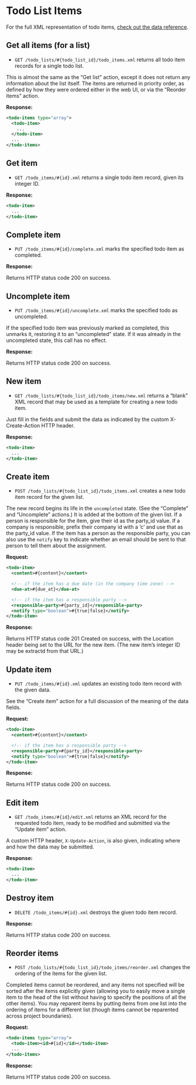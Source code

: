 Todo List Items
===============

For the full XML representation of todo items, [check out the data reference](https://github.com/37signals/basecamp-classic-api/blob/master/sections/data_reference.md#todo_item).

Get all items (for a list)
--------------------------

* `GET /todo_lists/#{todo_list_id}/todo_items.xml` returns all todo item records for a single todo list.

This is almost the same as the “Get list” action, except it does not return any information about the list itself. The items are returned in priority order, as defined by how they were ordered either in the web UI, or via the “Reorder items” action.

**Response:**

``` xml
<todo-items type="array">
  <todo-item>
    ...
  </todo-item>
  ...
</todo-items>
```


Get item
--------

* `GET /todo_items/#{id}.xml` returns a single todo item record, given its integer ID.

**Response:**

``` xml
<todo-item>
  ...
</todo-item>
```


Complete item
-------------

* `PUT /todo_items/#{id}/complete.xml` marks the specified todo item as completed.

**Response:**

Returns HTTP status code 200 on success.


Uncomplete item
---------------

* `PUT /todo_items/#{id}/uncomplete.xml` marks the specified todo as uncompleted.

If the specified todo item was previously marked as completed, this unmarks it, restoring it to an “uncompleted” state. If it was already in the uncompleted state, this call has no effect.

**Response:**

Returns HTTP status code 200 on success.


New item
--------

* `GET /todo_lists/#{todo_list_id}/todo_items/new.xml` returns a “blank” XML record that may be used as a template for creating a new todo item. 

Just fill in the fields and submit the data as indicated by the custom X-Create-Action HTTP header.

**Response:**

``` xml
<todo-item>
  ...
</todo-item>
```


Create item
-----------

* `POST /todo_lists/#{todo_list_id}/todo_items.xml` creates a new todo item record for the given list.

The new record begins its life in the `uncompleted` state. (See the “Complete” and “Uncomplete” actions.) It is added at the bottom of the given list. If a person is responsible for the item, give their id as the party_id value. If a company is responsible, prefix their company id with a ‘c’ and use that as the party_id value. If the item has a person as the responsible party, you can also use the `notify` key to indicate whether an email should be sent to that person to tell them about the assignment.

**Request:**

``` xml
<todo-item>
  <content>#{content}</content>

  <!-- if the item has a due date (in the company time zone) -->
  <due-at>#{due_at}</due-at>

  <!-- if the item has a responsible party -->
  <responsible-party>#{party_id}</responsible-party>
  <notify type="boolean">#{true|false}</notify>
</todo-item>
```

**Response:**

Returns HTTP status code 201 Created on success, with the Location header being set to the URL for the new item. (The new item’s integer ID may be extractd from that URL.)


Update item
-----------

* `PUT /todo_items/#{id}.xml` updates an existing todo item record with the given data.

See the “Create item” action for a full discussion of the meaning of the data fields.

**Request:**

``` xml
<todo-item>
  <content>#{content}</content>

  <!-- if the item has a responsible party -->
  <responsible-party>#{party_id}</responsible-party>
  <notify type="boolean">#{true|false}</notify>
</todo-item>
```

**Response:**

Returns HTTP status code 200 on success.


Edit item
---------

* `GET /todo_items/#{id}/edit.xml` returns an XML record for the requested todo item, ready to be modified and submitted via the “Update item” action.

A custom HTTP header, `X-Update-Action`, is also given, indicating where and how the data may be submitted.

**Response:**

``` xml
<todo-item>
  ...
</todo-item>
```


Destroy item
------------

* `DELETE /todo_items/#{id}.xml` destroys the given todo item record.

**Response:**

Returns HTTP status code 200 on success.


Reorder items
-------------

* `POST /todo_lists/#{todo_list_id}/todo_items/reorder.xml` changes the ordering of the items for the given list.

Completed items cannot be reordered, and any items not specified will be sorted after the items explicitly given (allowing you to easily move a single item to the head of the list without having to specify the positions of all the other items). You may reparent items by putting items from one list into the ordering of items for a different list (though items cannot be reparented across project boundaries).

**Request:**

``` xml
<todo-items type="array">
  <todo-item><id>#{id}</id></todo-item>
  ...
</todo-items>
```

**Response:**

Returns HTTP status code 200 on success.
